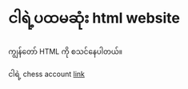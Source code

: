 <!DOCTYPE html>

<html>

  <head>
    <title>HTML စာသားများ</title>
  </head>
  <body>
    <h1>ငါရဲ့ပထမဆုံး html website</h1>
    <p>ကျွန်တော် HTML ကို စသင်နေပါတယ်။</p>
    <p>ငါရဲ့ chess account <a href="https://www.chess.com/member/kirayosuke16">link</a>
  </body>
</html>
